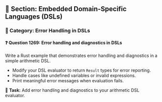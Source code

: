 ## 📘 Section: Embedded Domain-Specific Languages (DSLs)
### 🔹 Category: Error Handling in DSLs
#### ❓ Question 1269: Error handling and diagnostics in DSLs

Write a Rust example that demonstrates error handling and diagnostics in a simple arithmetic DSL.

- Modify your DSL evaluator to return `Result` types for error reporting.
- Handle cases like undefined variables or invalid expressions.
- Print meaningful error messages when evaluation fails.

🔧 **Task:** Add error handling and diagnostics to your arithmetic DSL evaluator.
